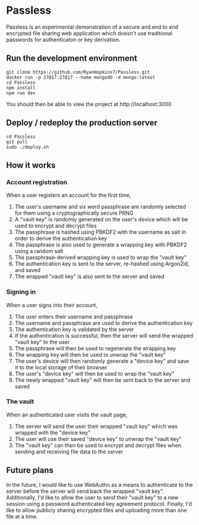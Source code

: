 # Passless

Passless is an experimental demonstration of a secure and end to end encrypted file sharing web application which doesn't use traditional passwords for authenticaton or key derivation.

## Run the development environment

```
git clone https://github.com/RyanHopkins7/Passless.git
docker run -p 27017:27017 --name mongodb -d mongo:latest
cd Passless
npm install
npm run dev
```

You should then be able to view the project at http://localhost:3000

## Deploy / redeploy the production server

```
cd Passless
git pull
sudo ./deploy.sh
```

## How it works

### Account registration

When a user registers an account for the first time,

1. The user's username and six word passphrase are randomly selected for them using a cryptographically secure PRNG
2. A "vault key" is randomly generated on the user's device which will be used to encrypt and decrypt files
3. The passphrase is hashed using PBKDF2 with the username as salt in order to derive the authentication key
4. The passphrase is also used to generate a wrapping key with PBKDF2 using a random salt
5. The passphrase-derived wrapping key is used to wrap the "vault key"
6. The authentication key is sent to the server, re-hashed using Argon2id, and saved
7. The wrapped "vault key" is also sent to the server and saved

### Signing in

When a user signs into their account,

1. The user enters their username and passphrase
2. The username and passphrase are used to derive the authentication key
3. The authentication key is validated by the server
4. If the authentication is successful, then the server will send the wrapped "vault key" to the user
5. The passphrase will then be used to regenerate the wrapping key
6. The wrapping key will then be used to unwrap the "vault key"
7. The user's device will then randomly generate a "device key" and save it to the local storage of their browser
8. The user's "device key" will then be used to wrap the "vault key"
9. The newly wrapped "vault key" will then be sent back to the server and saved

### The vault

When an authenticated user visits the vault page,

1. The server will send the user their wrapped "vault key" which was wrapped with the "device key"
2. The user will use their saved "device key" to unwrap the "vault key"
3. The "vault key" can then be used to encrypt and decrypt files when sending and receiving file data to the server

## Future plans

In the future, I would like to use WebAuthn as a means to authenticate to the server before the server will send back the wrapped "vault key". Additionally, I'd like to allow the user to send their "vault key" to a new session using a password authenticated key agreement protocol. Finally, I'd like to allow publicly sharing encrypted files and uploading more than one file at a time.

